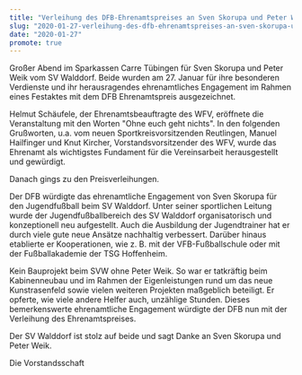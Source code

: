```yaml
---
title: "Verleihung des DFB-Ehrenamtspreises an Sven Skorupa und Peter Weik"
slug: "2020-01-27-verleihung-des-dfb-ehrenamtspreises-an-sven-skorupa-und-peter-weik"
date: "2020-01-27"
promote: true
---
```

Großer Abend im Sparkassen Carre Tübingen für Sven Skorupa und Peter Weik vom SV Walddorf. Beide wurden am 27. Januar für ihre besonderen Verdienste und ihr herausragendes ehrenamtliches Engagement im Rahmen eines Festaktes mit dem DFB Ehrenamtspreis ausgezeichnet.


Helmut Schäufele, der Ehrenamtsbeauftragte des WFV, eröffnete die Veranstaltung mit den Worten "Ohne euch geht nichts". In den folgenden Grußworten, u.a. vom neuen Sportkreisvorsitzenden Reutlingen, Manuel Hailfinger und Knut Kircher, Vorstandsvorsitzender des WFV, wurde das Ehrenamt als wichtigstes Fundament für die Vereinsarbeit herausgestellt und gewürdigt.


Danach gings zu den Preisverleihungen.

Der DFB würdigte das ehrenamtliche Engagement von Sven Skorupa für den Jugendfußball beim SV Walddorf. Unter seiner sportlichen Leitung wurde der Jugendfußballbereich des SV Walddorf organisatorisch und konzeptionell neu aufgestellt. Auch die Ausbildung der Jugendtrainer hat er durch viele gute neue Ansätze nachhaltig verbessert. Darüber hinaus etablierte er Kooperationen, wie z. B. mit der VFB-Fußballschule oder mit der Fußballakademie der TSG Hoffenheim.


Kein Bauprojekt beim SVW ohne Peter Weik. So war er tatkräftig beim Kabinenneubau und im Rahmen der Eigenleistungen rund um das neue Kunstrasenfeld sowie vielen weiteren Projekten maßgeblich beteiligt. Er opferte, wie viele andere Helfer auch, unzählige Stunden. Dieses bemerkenswerte ehrenamtliche Engagement würdigte der DFB nun mit der Verleihung des Ehrenamtspreises.



Der SV Walddorf ist stolz auf beide und sagt Danke an Sven Skorupa und Peter Weik.


Die Vorstandsschaft
